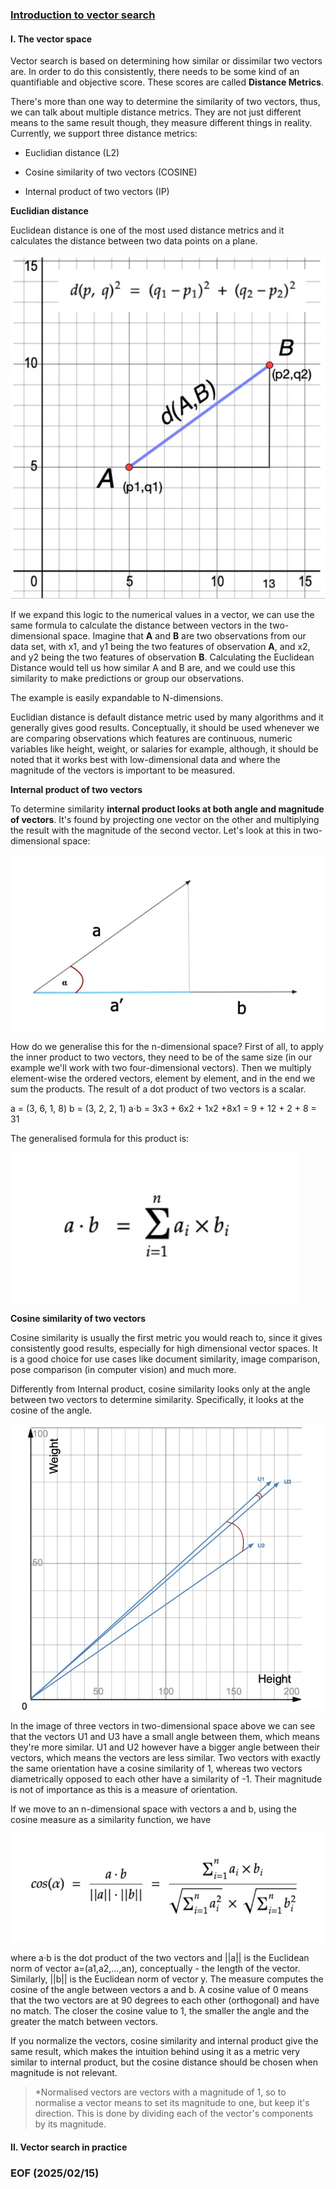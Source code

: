 ### [Introduction to vector search](https://university.redis.io/course/yz1lretjfpdlew/submodule/dpe4lodhlalpxa/)


#### I. The vector space

Vector search is based on determining how similar or dissimilar two vectors are. In order to do this consistently, there needs to be some kind of an quantifiable and objective score. These scores are called **Distance Metrics**.

There's more than one way to determine the similarity of two vectors, thus, we can talk about multiple distance metrics. They are not just different means to the same result though, they measure different things in reality. Currently, we support three distance metrics:

- Euclidian distance (L2)

- Cosine similarity of two vectors (COSINE)

- Internal product of two vectors (IP)

**Euclidian distance**

Euclidean distance is one of the most used distance metrics and it calculates the distance between two data points on a plane.

![alt Euclidian distance](img/Euclidian-distance.JPG)

If we expand this logic to the numerical values in a vector, we can use the same formula to calculate the distance between vectors in the two-dimensional space. Imagine that **A** and **B** are two observations from our data set, with x1, and y1 being the two features of observation **A**, and x2, and y2 being the two features of observation **B**. Calculating the Euclidean Distance would tell us how similar A and B are, and we could use this similarity to make predictions or group our observations.

The example is easily expandable to N-dimensions.

Euclidian distance is default distance metric used by many algorithms and it generally gives good results. Conceptually, it should be used whenever we are comparing observations which features are continuous, numeric variables like height, weight, or salaries for example, although, it should be noted that it works best with low-dimensional data and where the magnitude of the vectors is important to be measured.

**Internal product of two vectors**

To determine similarity **internal product looks at both angle and magnitude of vectors**. It's found by projecting one vector on the other and multiplying the result with the magnitude of the second vector. Let's look at this in two-dimensional space:

![alt Internal product](img/Internal-product.JPG)

How do we generalise this for the n-dimensional space? First of all, to apply the inner product to two vectors, they need to be of the same size (in our example we'll work with two four-dimensional vectors). Then we multiply element-wise the ordered vectors, element by element, and in the end we sum the products. The result of a dot product of two vectors is a scalar.

a = (3, 6, 1, 8) b = (3, 2, 2, 1) a⋅b = 3x3 + 6x2 + 1x2 +8x1 = 9 + 12 + 2 + 8 = 31

The generalised formula for this product is:

![alt Internal product formula](img/Internal-product-formula.JPG)

**Cosine similarity of two vectors**

Cosine similarity is usually the first metric you would reach to, since it gives consistently good results, especially for high dimensional vector spaces. It is a good choice for use cases like document similarity, image comparison, pose comparison (in computer vision) and much more.

Differently from Internal product, cosine similarity looks only at the angle between two vectors to determine similarity. Specifically, it looks at the cosine of the angle.

![alt Cosine similarity](img/Cosine-similarity.JPG)

In the image of three vectors in two-dimensional space above we can see that the vectors U1 and U3 have a small angle between them, which means they're more similar. U1 and U2 however have a bigger angle between their vectors, which means the vectors are less similar. Two vectors with exactly the same orientation have a cosine similarity of 1, whereas two vectors diametrically opposed to each other have a similarity of -1. Their magnitude is not of importance as this is a measure of orientation.

If we move to an n-dimensional space with vectors a and b, using the cosine measure as a similarity function, we have

![alt Cosine similarity formula](img/Cosine-similarity-formula.JPG)

where a⋅b is the dot product of the two vectors and ||a|| is the Euclidean norm of vector a=(a1,a2,…,an), conceptually - the length of the vector. Similarly, ||b|| is the Euclidean norm of vector y. The measure computes the cosine of the angle between vectors a and b. A cosine value of 0 means that the two vectors are at 90 degrees to each other (orthogonal) and have no match. The closer the cosine value to 1, the smaller the angle and the greater the match between vectors.

If you normalize the vectors, cosine similarity and internal product give the same result, which makes the intuition behind using it as a metric very similar to internal product, but the cosine distance should be chosen when magnitude is not relevant.

> *Normalised vectors are vectors with a magnitude of 1, so to normalise a vector means to set its magnitude to one, but keep it's direction. This is done by dividing each of the vector's components by its magnitude.

#### II. Vector search in practice




### EOF (2025/02/15)
